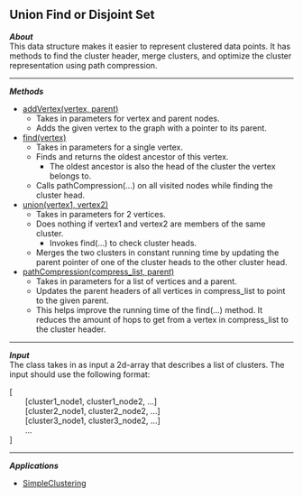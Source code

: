 ## Union Find or Disjoint Set  
_**About**_  
This data structure makes it easier to represent clustered data points. It has methods to find the cluster header, merge clusters, and optimize the cluster representation using path compression.  

---

_**Methods**_  
- [addVertex(vertex, parent)]( https://github.com/keshprad/Algorithms/blob/ae25d2ee685dbacb71566dac2db6f1a346456e3b/UnionFind_DisjointSet/UnionFind.py#L19 )  
	- Takes in parameters for vertex and parent nodes.  
	- Adds the given vertex to the graph with a pointer to its parent.  
- [find(vertex)]( https://github.com/keshprad/Algorithms/blob/ae25d2ee685dbacb71566dac2db6f1a346456e3b/UnionFind_DisjointSet/UnionFind.py#L22 )  
	- Takes in parameters for a single vertex.  
	- Finds and returns the oldest ancestor of this vertex.  
		- The oldest ancestor is also the head of the cluster the vertex belongs to.  
	- Calls pathCompression(...) on all visited nodes while finding the cluster head.  
- [union(vertex1, vertex2)]( https://github.com/keshprad/Algorithms/blob/ae25d2ee685dbacb71566dac2db6f1a346456e3b/UnionFind_DisjointSet/UnionFind.py#L34 )  
	- Takes in parameters for 2 vertices.  
	- Does nothing if vertex1 and vertex2 are members of the same cluster.  
		- Invokes find(...) to check cluster heads.  
	- Merges the two clusters in constant running time by updating the parent pointer of one of the cluster heads to the other cluster head.  
- [pathCompression(compress_list, parent)]( https://github.com/keshprad/Algorithms/blob/ae25d2ee685dbacb71566dac2db6f1a346456e3b/UnionFind_DisjointSet/UnionFind.py#L47 )  
	- Takes in parameters for a list of vertices and a parent.  
	- Updates the parent headers of all vertices in compress_list to point to the given parent.  
	- This helps improve the running time of the find(...) method. It reduces the amount of hops to get from a vertex in compress_list to the cluster header.  

---  

_**Input**_  
The class takes in as input a 2d-array that describes a list of clusters. The input should use the following format:  

\[  
&emsp;&emsp;\[cluster1_node1, cluster1_node2, ...\]  
&emsp;&emsp;\[cluster2_node1, cluster2_node2, ...\]      
&emsp;&emsp;\[cluster3_node1, cluster3_node2, ...\]  
&emsp;&emsp;...  
\]    

---  

_**Applications**_  
- [SimpleClustering]( https://github.com/keshprad/Algorithms/tree/master/SimpleClustering )  
